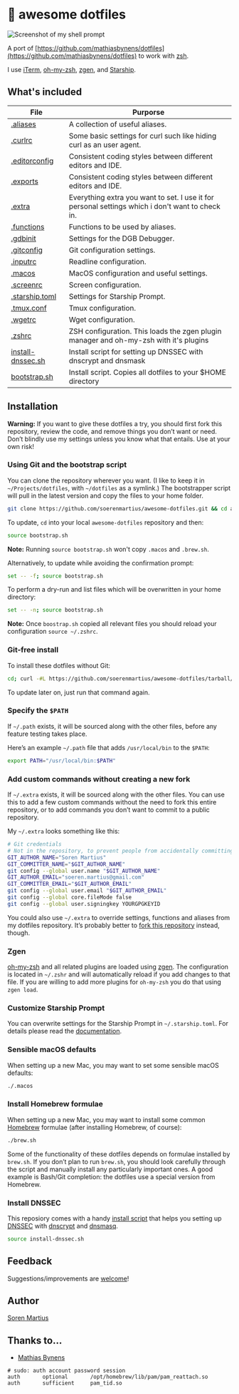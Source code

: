 # :hatching_chick: awesome dotfiles

![Screenshot of my shell prompt](https://i.imgur.com/PeSa8rv.png)

A port of [https://github.com/mathiasbynens/dotfiles](https://github.com/mathiasbynens/dotfiles) to work with
[zsh](https://www.zsh.org/).

I use [iTerm](https://www.iterm2.com/), [oh-my-zsh](https://github.com/robbyrussell/oh-my-zsh),
[zgen](https://github.com/tarjoilija/zgen), and [Starship](https://github.com/starship/starship).

## What's included

| File                                                                                                 | Purporse                                                                                         |
| ---------------------------------------------------------------------------------------------------- | ------------------------------------------------------------------------------------------------ |
| [.aliases](https://github.com/soerenmartius/awesome-dotfiles/blob/master/.aliases)                   | A collection of useful aliases.                                                                  |
| [.curlrc](https://github.com/soerenmartius/awesome-dotfiles/blob/master/.curlrc)                     | Some basic settings for curl such like hiding curl as  an user agent.                            |
| [.editorconfig](https://github.com/soerenmartius/awesome-dotfiles/blob/master/.editorconfig)         | Consistent coding styles between different editors and IDE.                                      |
| [.exports](https://github.com/soerenmartius/awesome-dotfiles/blob/master/.exports)                   | Consistent coding styles between different editors and IDE.                                      |
| [.extra](https://github.com/soerenmartius/awesome-dotfiles/blob/master/.extra)                       | Everything extra you want to set. I use it for personal settings which i don't want to check in. |
| [.functions](https://github.com/soerenmartius/awesome-dotfiles/blob/master/.functions)               | Functions to be used by aliases.                                                                 |
| [.gdbinit](https://github.com/soerenmartius/awesome-dotfiles/blob/master/.dgbinit)                   | Settings for the DGB Debugger.                                                                   |
| [.gitconfig](https://github.com/soerenmartius/awesome-dotfiles/blob/master/.gitconfig)               | Git configuration settings.                                                                      |
| [.inputrc](https://github.com/soerenmartius/awesome-dotfiles/blob/master/.inputrc)                   | Readline configuration.                                                                          |
| [.macos](https://github.com/soerenmartius/awesome-dotfiles/blob/master/.macos)                       | MacOS configuration and useful settings.                                                         |
| [.screenrc](https://github.com/soerenmartius/awesome-dotfiles/blob/master/.screenrc)                 | Screen configuration.                                                                            |
| [.starship.toml](https://github.com/soerenmartius/awesome-dotfiles/blob/master/.theme)               | Settings for Starship Prompt.                                                                    |
| [.tmux.conf](https://github.com/soerenmartius/awesome-dotfiles/blob/master/.tmux.conf)               | Tmux configuration.                                                                              |
| [.wgetrc](https://github.com/soerenmartius/awesome-dotfiles/blob/master/.wgetrc)                     | Wget configuration.                                                                              |
| [.zshrc](https://github.com/soerenmartius/awesome-dotfiles/blob/master/.zshrc)                       | ZSH configuration. This loads the zgen plugin manager and oh-my-zsh with it's plugins            |
| [install-dnssec.sh](https://github.com/soerenmartius/awesome-dotfiles/blob/master/install-dnssec.sh) | Install script for setting up DNSSEC with dnscrypt and dnsmask                                   |
| [bootstrap.sh](https://github.com/soerenmartius/awesome-dotfiles/blob/master/bootstrap.sh)           | Install script. Copies all dotfiles to your $HOME directory                                      |

## Installation

**Warning:** If you want to give these dotfiles a try, you should first fork this repository, review the code, and
remove things you don’t want or need. Don’t blindly use my settings unless you know what that entails.
Use at your own risk!

### Using Git and the bootstrap script

You can clone the repository wherever you want. (I like to keep it in `~/Projects/dotfiles`, with `~/dotfiles` as a
symlink.) The bootstrapper script will pull in the latest version and copy the files to your home folder.

```bash
git clone https://github.com/soerenmartius/awesome-dotfiles.git && cd awesome-dotfiles && source bootstrap.sh
```

To update, `cd` into your local `awesome-dotfiles` repository and then:

```bash
source bootstrap.sh
```

**Note:** Running `source bootstrap.sh` won't copy `.macos` and `.brew.sh`.

Alternatively, to update while avoiding the confirmation prompt:

```bash
set -- -f; source bootstrap.sh
```

To perform a dry-run and list files which will be overwritten in your home directory:

```bash
set -- -n; source bootstrap.sh
```

**Note:** Once `boostrap.sh` copied all relevant files you should reload your configuration `source ~/.zshrc`.

### Git-free install

To install these dotfiles without Git:

```bash
cd; curl -#L https://github.com/soerenmartius/awesome-dotfiles/tarball/master | tar -xzv --strip-components 1 --exclude={README.md,bootstrap.sh,.osx,LICENSE}
```

To update later on, just run that command again.

### Specify the `$PATH`

If `~/.path` exists, it will be sourced along with the other files, before any feature testing takes place.

Here’s an example `~/.path` file that adds `/usr/local/bin` to the `$PATH`:

```bash
export PATH="/usr/local/bin:$PATH"
```

### Add custom commands without creating a new fork

If `~/.extra` exists, it will be sourced along with the other files. You can use this to add a few custom commands
without the need to fork this entire repository, or to add commands you don’t want to commit to a public repository.

My `~/.extra` looks something like this:

```bash
# Git credentials
# Not in the repository, to prevent people from accidentally committing under my name
GIT_AUTHOR_NAME="Soren Martius"
GIT_COMMITTER_NAME="$GIT_AUTHOR_NAME"
git config --global user.name "$GIT_AUTHOR_NAME"
GIT_AUTHOR_EMAIL="soeren.martius@gmail.com"
GIT_COMMITTER_EMAIL="$GIT_AUTHOR_EMAIL"
git config --global user.email "$GIT_AUTHOR_EMAIL"
git config --global core.fileMode false
git config --global user.signingkey YOURGPGKEYID

```

You could also use `~/.extra` to override settings, functions and aliases from my dotfiles repository. It’s probably
better to [fork this repository](https://github.com/soerenmartius/awesome-dotfiles/fork) instead, though.

### Zgen

[oh-my-zsh](https://github.com/robbyrussell/oh-my-zsh) and all related plugins are loaded using [zgen](https://github.com/tarjoilija/zgen).
The configuration is located in `~/.zshr` and will automatically reload if you add changes to that file. If you are
willing to add more plugins for `oh-my-zsh` you do that using `zgen load`.

### Customize Starship Prompt

You can overwrite settings for the Starship Prompt in `~/.starship.toml`.
For details please read the [documentation](https://starship.rs/config/).

### Sensible macOS defaults

When setting up a new Mac, you may want to set some sensible macOS defaults:

```bash
./.macos
```

### Install Homebrew formulae

When setting up a new Mac, you may want to install some common [Homebrew](https://brew.sh/) formulae (after installing Homebrew, of course):

```bash
./brew.sh
```

Some of the functionality of these dotfiles depends on formulae installed by `brew.sh`. If you don’t plan to run `brew.sh`, you should look carefully through the script and manually install any particularly important ones. A good example is Bash/Git completion: the dotfiles use a special version from Homebrew.

### Install DNSSEC

This reposiory comes with a handy [install script](https://github.com/soerenmartius/awesome-dotfiles/blob/master/install-dnssec.sh)
that helps you setting up
[DNSSEC](https://de.wikipedia.org/wiki/Domain_Name_System_Security_Extensions)
with [dnscrypt](https://www.dnscrypt.org/) and
[dnsmasq](http://www.thekelleys.org.uk/dnsmasq/doc.html).

```bash
source install-dnssec.sh
```

## Feedback

Suggestions/improvements are
[welcome](https://github.com/soerenmartius/awesome-dotfiles/issues)!

## Author

[Soren Martius](https://www.linkedin.com/in/soerenmartius/)

## Thanks to…

* [Mathias Bynens](https://github.com/mathiasbynens/dotfiles)

```
# sudo: auth account password session
auth       optional       /opt/homebrew/lib/pam/pam_reattach.so
auth       sufficient     pam_tid.so
```
